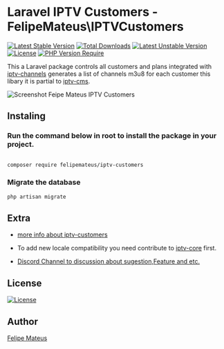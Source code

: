 # Laravel IPTV Customers - FelipeMateus\IPTVCustomers
 

[![Latest Stable Version](http://poser.pugx.org/felipemateus/iptv-customers/v)](https://packagist.org/packages/felipemateus/iptv-customers)  [![Total Downloads](http://poser.pugx.org/felipemateus/iptv-customers/downloads)](https://packagist.org/packages/felipemateus/iptv-customers)  [![Latest Unstable Version](http://poser.pugx.org/felipemateus/iptv-customers/v/unstable)](https://packagist.org/packages/felipemateus/iptv-customers)  [![License](http://poser.pugx.org/felipemateus/iptv-customers/license)](https://packagist.org/packages/felipemateus/iptv-customers)  [![PHP Version Require](http://poser.pugx.org/felipemateus/iptv-customers/require/php)](https://packagist.org/packages/felipemateus/iptv-customers)

This a Laravel package controls all customers and plans integrated with [iptv-channels](https://github.com/eufelipemateus/laravel-iptv-channels) generates a list of channels m3u8 for each customer this libary it is partial to [iptv-cms](https://github.com/eufelipemateus/laravel-iptv-cms).

![Screenshot Feipe Mateus IPTV Customers](https://felipemateus.com/wp-content/uploads/2021/10/image_2021-10-15_00-34-26.png)

## Instaling

### Run the command below in root to install the package in your project.

```bash

composer require felipemateus/iptv-customers

```

### Migrate the database

```bash
php artisan migrate

```

## Extra

- [more info about iptv-customers](https://felipemateus.com/blog/2021/10/gerenciador-iptv-customer)

- To add new locale compatibility you need contribute to [iptv-core](https://github.com/eufelipemateus/laravel-iptv-core/blob/main/src/Helpers/Locale.php) first.

- [Discord Channel to discussion about sugestion,Feature and etc.](https://discord.com/channels/885888529845076078/953528360615690270)


## License

[![License](http://poser.pugx.org/felipemateus/iptv-customers/license)](https://packagist.org/packages/felipemateus/iptv-customers)

## Author


[Felipe Mateus](https://felipemateus.com)
